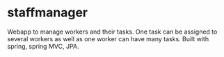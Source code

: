 # staffmanager

Webapp to manage workers and their tasks. One task can be assigned to several workers as well as one worker can have many tasks. 
Built with spring, spring MVC, JPA.
